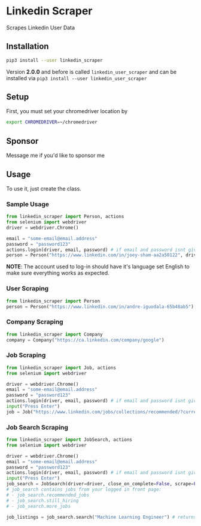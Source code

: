 # Linkedin Scraper

Scrapes Linkedin User Data

## Installation

```bash
pip3 install --user linkedin_scraper
```

Version **2.0.0** and before is called `linkedin_user_scraper` and can be installed via `pip3 install --user linkedin_user_scraper`

## Setup
First, you must set your chromedriver location by

```bash
export CHROMEDRIVER=~/chromedriver
```

## Sponsor
Message me if you'd like to sponsor me

## Usage
To use it, just create the class.

### Sample Usage
```python
from linkedin_scraper import Person, actions
from selenium import webdriver
driver = webdriver.Chrome()

email = "some-email@email.address"
password = "password123"
actions.login(driver, email, password) # if email and password isnt given, it'll prompt in terminal
person = Person("https://www.linkedin.com/in/joey-sham-aa2a50122", driver=driver)
```

**NOTE**: The account used to log-in should have it's language set English to make sure everything works as expected.

### User Scraping
```python
from linkedin_scraper import Person
person = Person("https://www.linkedin.com/in/andre-iguodala-65b48ab5")
```

### Company Scraping
```python
from linkedin_scraper import Company
company = Company("https://ca.linkedin.com/company/google")
```

### Job Scraping
```python
from linkedin_scraper import Job, actions
from selenium import webdriver

driver = webdriver.Chrome()
email = "some-email@email.address"
password = "password123"
actions.login(driver, email, password) # if email and password isnt given, it'll prompt in terminal
input("Press Enter")
job = Job("https://www.linkedin.com/jobs/collections/recommended/?currentJobId=3456898261", driver=driver, close_on_complete=False)
```

### Job Search Scraping
```python
from linkedin_scraper import JobSearch, actions
from selenium import webdriver

driver = webdriver.Chrome()
email = "some-email@email.address"
password = "password123"
actions.login(driver, email, password) # if email and password isnt given, it'll prompt in terminal
input("Press Enter")
job_search = JobSearch(driver=driver, close_on_complete=False, scrape=False)
# job_search contains jobs from your logged in front page:
# - job_search.recommended_jobs
# - job_search.still_hiring
# - job_search.more_jobs

job_listings = job_search.search("Machine Learning Engineer") # returns the list of `Job` from the first page
```
